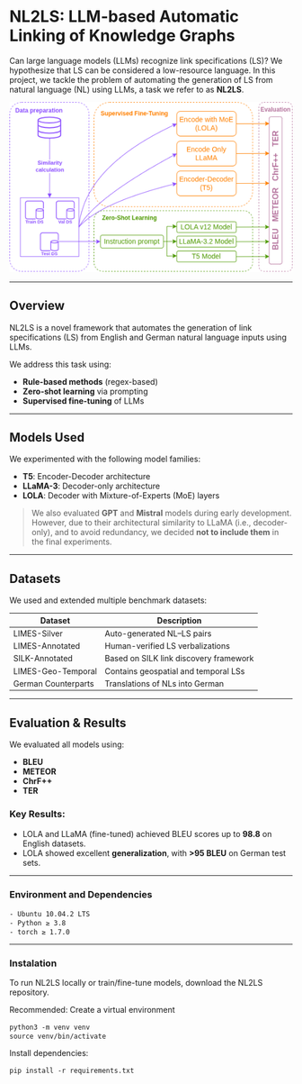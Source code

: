 # NL2LS: LLM-based Automatic Linking of Knowledge Graphs

Can large language models (LLMs) recognize link specifications (LS)? We hypothesize that LS can be considered a low-resource language.
In this project, we tackle the problem of automating the generation of LS from natural language (NL) using LLMs, a task we refer to as **NL2LS**.

<p align="center">
  <img src="https://github.com/dice-group/NL2LS/blob/main/Figure.drawio.png" alt="NL2LS Architecture" width="600">
</p>

---

## Overview

NL2LS is a novel framework that automates the generation of link specifications (LS) from English and German natural language inputs using LLMs.

We address this task using:
- **Rule-based methods** (regex-based)
- **Zero-shot learning** via prompting
- **Supervised fine-tuning** of LLMs

---

## Models Used

We experimented with the following model families:
- **T5**: Encoder-Decoder architecture  
- **LLaMA-3**: Decoder-only architecture  
- **LOLA**: Decoder with Mixture-of-Experts (MoE) layers  

> We also evaluated **GPT** and **Mistral** models during early development.  
> However, due to their architectural similarity to LLaMA (i.e., decoder-only), and to avoid redundancy, we decided **not to include them** in the final experiments.

---

## Datasets

We used and extended multiple benchmark datasets:

| Dataset                  | Description                                      |
|--------------------------|--------------------------------------------------|
| LIMES-Silver             | Auto-generated NL–LS pairs                       |
| LIMES-Annotated          | Human-verified LS verbalizations                |
| SILK-Annotated           | Based on SILK link discovery framework          |
| LIMES-Geo-Temporal       | Contains geospatial and temporal LSs            |
| German Counterparts      | Translations of NLs into German                 |

---

## Evaluation & Results

We evaluated all models using:
- **BLEU**
- **METEOR**
- **ChrF++**
- **TER**

### Key Results:
- LOLA and LLaMA (fine-tuned) achieved BLEU scores up to **98.8** on English datasets.
- LOLA showed excellent **generalization**, with **>95 BLEU** on German test sets.

---

### Environment and Dependencies

```
- Ubuntu 10.04.2 LTS
- Python ≥ 3.8
- torch ≥ 1.7.0
```

---

### Instalation

To run NL2LS locally or train/fine-tune models, download the NL2LS repository.

Recommended: Create a virtual environment
```
python3 -m venv venv
source venv/bin/activate
```

Install dependencies:
```
pip install -r requirements.txt
```
